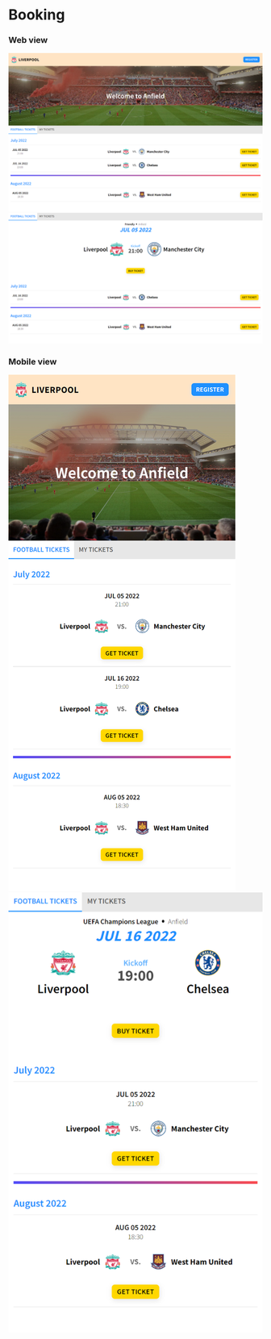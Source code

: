 # Booking
### Web view
![Screenshot](full.png)
![Screenshot](full1.png)

### Mobile view
![Screenshot](mob.png)
![Screenshot](mob1.png)
